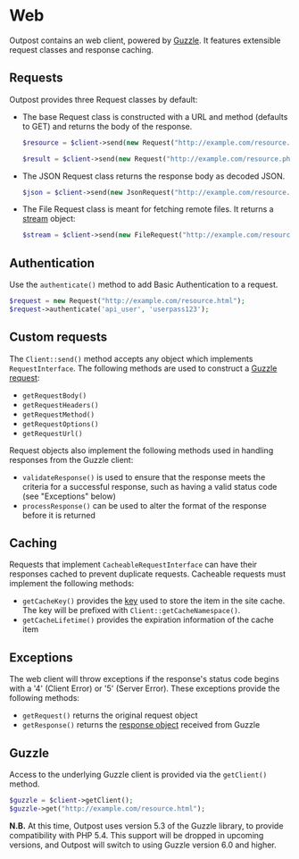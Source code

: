 # Web

Outpost contains an web client, powered by [Guzzle][guzzle]. It features extensible request classes and response caching.

## Requests

Outpost provides three Request classes by default:

  * The base Request class is constructed with a URL and method (defaults to GET) and returns the body of the response.

    ```php
    $resource = $client->send(new Request("http://example.com/resource.html");

    $result = $client->send(new Request("http://example.com/resource.php", "POST");
    ```

  * The JSON Request class returns the response body as decoded JSON.

    ```php
    $json = $client->send(new JsonRequest("http://example.com/resource.json");
    ```

  * The File Request class is meant for fetching remote files. It returns a [stream][stream] object:

    ```php
    $stream = $client->send(new FileRequest("http://example.com/resource.jpg");
    ```

## Authentication

Use the `authenticate()` method to add Basic Authentication to a request.

```php
$request = new Request("http://example.com/resource.html");
$request->authenticate('api_user', 'userpass123');
```

## Custom requests

The `Client::send()` method accepts any object which implements `RequestInterface`. The following methods are used to construct a [Guzzle request][guzzle request]:

  * `getRequestBody()`
  * `getRequestHeaders()`
  * `getRequestMethod()`
  * `getRequestOptions()`
  * `getRequestUrl()`

Request objects also implement the following methods used in handling responses from the Guzzle client:

  * `validateResponse()` is used to ensure that the response meets the criteria for a successful response, such as having a valid status code (see "Exceptions" below)
  * `processResponse()` can be used to alter the format of the response before it is returned

## Caching

Requests that implement `CacheableRequestInterface` can have their responses cached to prevent duplicate requests. Cacheable requests must implement the following methods:

  * `getCacheKey()` provides the [key][stash key] used to store the item in the site cache. The key will be prefixed with `Client::getCacheNamespace()`.
  * `getCacheLifetime()` provides the expiration information of the cache item

## Exceptions

The web client will throw exceptions if the response's status code begins with a '4' (Client Error) or '5' (Server Error). These exceptions provide the following methods:

  * `getRequest()` returns the original request object
  * `getResponse()` returns the [response object][guzzle response] received from Guzzle

## Guzzle

Access to the underlying Guzzle client is provided via the `getClient()` method.

```php
$guzzle = $client->getClient();
$guzzle->get("http://example.com/resource.html");
```

**N.B.** At this time, Outpost uses version 5.3 of the Guzzle library, to provide compatibility with PHP 5.4. This support will be dropped in upcoming versions, and Outpost will switch to using Guzzle version 6.0 and higher.

[guzzle]: http://guzzle.readthedocs.org/en/5.3/index.html
[stream]: http://guzzle.readthedocs.org/en/5.3/streams.html
[guzzle request]: http://guzzle.readthedocs.org/en/5.3/http-messages.html#requests
[guzzle response]: http://guzzle.readthedocs.org/en/5.3/http-messages.html#responses
[stash key]: http://www.stashphp.com/Basics.html#keys